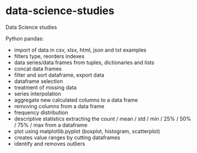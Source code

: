 # data-science-studies

Data Science studies

Python pandas:

- import of data in csv, xlsx, html, json and txt examples
- filters type, reorders indexes
- data series/data frames from tuples, dictionaries and lists
- concat data frames
- filter and sort dataframe, export data
- dataframe selection
- treatment of missing data
- series interpolation
- aggregate new calculated columns to a data frame
- removing columns from a data frame
- frequency distribution
- descriptive statistics extracting the count / mean / std / min / 25% / 50% / 75% / max from a dataframe
- plot using matplotlib.pyplot (boxplot, histogram, scatterplot)
- creates value ranges by cutting dataframes
- identify and removes outliers
